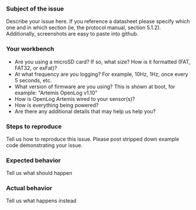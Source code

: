 ### Subject of the issue
Describe your issue here. If you reference a datasheet please specify which one and in which section (ie, the protocol manual, section 5.1.2). Additionally, screenshots are easy to paste into github.

### Your workbench
* Are you using a microSD card? If so, what size? How is it formatted (FAT, FAT32, or exFat)?
* At what frequency are you logging? For example, 10Hz, 1Hz, once every 5 seconds, etc.
* What version of firmware are you using? This is shown at boot, for example: "Artemis OpenLog v1.10"
* How is OpenLog Artemis wired to your sensor(s)?
* How is everything being powered?
* Are there any additional details that may help us help you?

### Steps to reproduce
Tell us how to reproduce this issue. Please post stripped down example code demonstrating your issue.

### Expected behavior
Tell us what should happen

### Actual behavior
Tell us what happens instead
